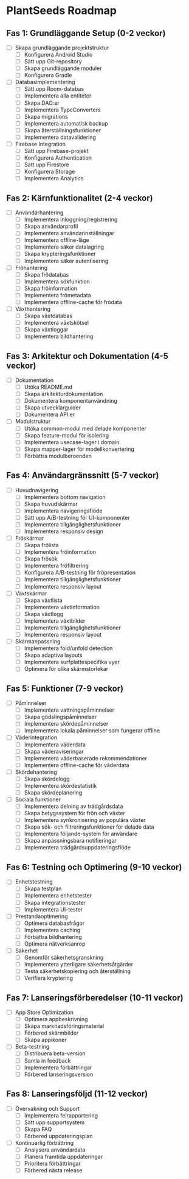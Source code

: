# PlantSeeds Roadmap

## Fas 1: Grundläggande Setup (0-2 veckor)
- [ ] Skapa grundläggande projektstruktur
  - [ ] Konfigurera Android Studio
  - [ ] Sätt upp Git-repository
  - [ ] Skapa grundläggande moduler
  - [ ] Konfigurera Gradle
- [ ] Databasimplementering
  - [ ] Sätt upp Room-databas
  - [ ] Implementera alla entiteter
  - [ ] Skapa DAO:er
  - [ ] Implementera TypeConverters
  - [ ] Skapa migrations
  - [ ] Implementera automatisk backup
  - [ ] Skapa återställningsfunktioner
  - [ ] Implementera datavalidering
- [ ] Firebase Integration
  - [ ] Sätt upp Firebase-projekt
  - [ ] Konfigurera Authentication
  - [ ] Sätt upp Firestore
  - [ ] Konfigurera Storage
  - [ ] Implementera Analytics

## Fas 2: Kärnfunktionalitet (2-4 veckor)
- [ ] Användarhantering
  - [ ] Implementera inloggning/registrering
  - [ ] Skapa användarprofil
  - [ ] Implementera användarinställningar
  - [ ] Implementera offline-läge
  - [ ] Implementera säker datalagring
  - [ ] Skapa krypteringsfunktioner
  - [ ] Implementera säker autentisering
- [ ] Fröhantering
  - [ ] Skapa frödatabas
  - [ ] Implementera sökfunktion
  - [ ] Skapa fröinformation
  - [ ] Implementera frömetadata
  - [ ] Implementera offline-cache för frödata
- [ ] Växthantering
  - [ ] Skapa växtdatabas
  - [ ] Implementera växtskötsel
  - [ ] Skapa växtloggar
  - [ ] Implementera bildhantering

## Fas 3: Arkitektur och Dokumentation (4-5 veckor)
- [ ] Dokumentation
  - [ ] Utöka README.md
  - [ ] Skapa arkitekturdokumentation
  - [ ] Dokumentera komponentanvändning
  - [ ] Skapa utvecklarguider
  - [ ] Dokumentera API:er
- [ ] Modulstruktur
  - [ ] Utöka common-modul med delade komponenter
  - [ ] Skapa feature-modul för isolering
  - [ ] Implementera usecase-lager i domain
  - [ ] Skapa mapper-lager för modellkonvertering
  - [ ] Förbättra modulberoenden

## Fas 4: Användargränssnitt (5-7 veckor)
- [ ] Huvudnavigering
  - [ ] Implementera bottom navigation
  - [ ] Skapa huvudskärmar
  - [ ] Implementera navigeringsflöde
  - [ ] Sätt upp A/B-testning för UI-komponenter
  - [ ] Implementera tillgänglighetsfunktioner
  - [ ] Implementera responsiv design
- [ ] Fröskärmar
  - [ ] Skapa frölista
  - [ ] Implementera fröinformation
  - [ ] Skapa frösök
  - [ ] Implementera fröfiltrering
  - [ ] Konfigurera A/B-testning för fröpresentation
  - [ ] Implementera tillgänglighetsfunktioner
  - [ ] Implementera responsiv layout
- [ ] Växtskärmar
  - [ ] Skapa växtlista
  - [ ] Implementera växtinformation
  - [ ] Skapa växtlogg
  - [ ] Implementera växtbilder
  - [ ] Implementera tillgänglighetsfunktioner
  - [ ] Implementera responsiv layout
- [ ] Skärmanpassning
  - [ ] Implementera fold/unfold detection
  - [ ] Skapa adaptiva layouts
  - [ ] Implementera surfplattespecifika vyer
  - [ ] Optimera för olika skärmstorlekar

## Fas 5: Funktioner (7-9 veckor)
- [ ] Påminnelser
  - [ ] Implementera vattningspåminnelser
  - [ ] Skapa gödslingspåminnelser
  - [ ] Implementera skördepåminnelser
  - [ ] Implementera lokala påminnelser som fungerar offline
- [ ] Väderintegration
  - [ ] Implementera väderdata
  - [ ] Skapa väderaviseringar
  - [ ] Implementera väderbaserade rekommendationer
  - [ ] Implementera offline-cache för väderdata
- [ ] Skördehantering
  - [ ] Skapa skördelogg
  - [ ] Implementera skördestatistik
  - [ ] Skapa skördeplanering
- [ ] Sociala funktioner
  - [ ] Implementera delning av trädgårdsdata
  - [ ] Skapa betygssystem för frön och växter
  - [ ] Implementera synkronisering av populära växter
  - [ ] Skapa sök- och filtreringsfunktioner för delade data
  - [ ] Implementera följande-system för användare
  - [ ] Skapa anpassningsbara notifieringar
  - [ ] Implementera trädgårdsuppdateringsflöde

## Fas 6: Testning och Optimering (9-10 veckor)
- [ ] Enhetstestning
  - [ ] Skapa testplan
  - [ ] Implementera enhetstester
  - [ ] Skapa integrationstester
  - [ ] Implementera UI-tester
- [ ] Prestandaoptimering
  - [ ] Optimera databasfrågor
  - [ ] Implementera caching
  - [ ] Förbättra bildhantering
  - [ ] Optimera nätverksanrop
- [ ] Säkerhet
  - [ ] Genomför säkerhetsgranskning
  - [ ] Implementera ytterligare säkerhetsåtgärder
  - [ ] Testa säkerhetskopiering och återställning
  - [ ] Verifiera kryptering

## Fas 7: Lanseringsförberedelser (10-11 veckor)
- [ ] App Store Optimization
  - [ ] Optimera appbeskrivning
  - [ ] Skapa marknadsföringsmaterial
  - [ ] Förbered skärmbilder
  - [ ] Skapa appikoner
- [ ] Beta-testning
  - [ ] Distribuera beta-version
  - [ ] Samla in feedback
  - [ ] Implementera förbättringar
  - [ ] Förbered lanseringsversion

## Fas 8: Lanseringsföljd (11-12 veckor)
- [ ] Övervakning och Support
  - [ ] Implementera felrapportering
  - [ ] Sätt upp supportsystem
  - [ ] Skapa FAQ
  - [ ] Förbered uppdateringsplan
- [ ] Kontinuerlig förbättring
  - [ ] Analysera användardata
  - [ ] Planera framtida uppdateringar
  - [ ] Prioritera förbättringar
  - [ ] Förbered nästa release 